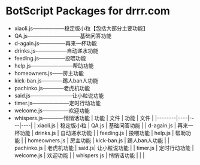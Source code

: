 # BotScript Packages for drrr.com


- xiaoli.js——————稳定版小粒【包括大部分主要功能】
- QA.js——————————基础问答功能
- d-again.js—————再来一杯功能
- drinks.js——————自动递水功能
- feeding.js—————投喂功能
- help.js————————帮助功能
- homeowners.js——房主功能
- kick-ban.js————踢人ban人功能
- pachinko.js————老虎机功能
- said.js————————让小粒说功能
- timer.js———————定时行动功能
- welcome.js—————欢迎功能
- whispers.js————悄悄话功能
| 功能     | 文件 | 功能 | 文件 |
|--------|----|----|----|
| xiaoli.js | 稳定版小粒   | QA.js   |   基础问答功能 |
|     d-again.js   |   再来一杯功能 | drinks.js   |  自动递水功能  |
|     feeding.js   |   投喂功能 |  help.js  |   帮助功能 |
|     homeowners.js   |   房主功能 | kick-ban.js   |  踢人ban人功能  |
|     pachinko.js  |   老虎机功能 |    said.js|  让小粒说功能  |
|    timer.js    |  定时行动功能  |   welcome.js | 欢迎功能   |
|     whispers.js   |  悄悄话功能  |    |    |
